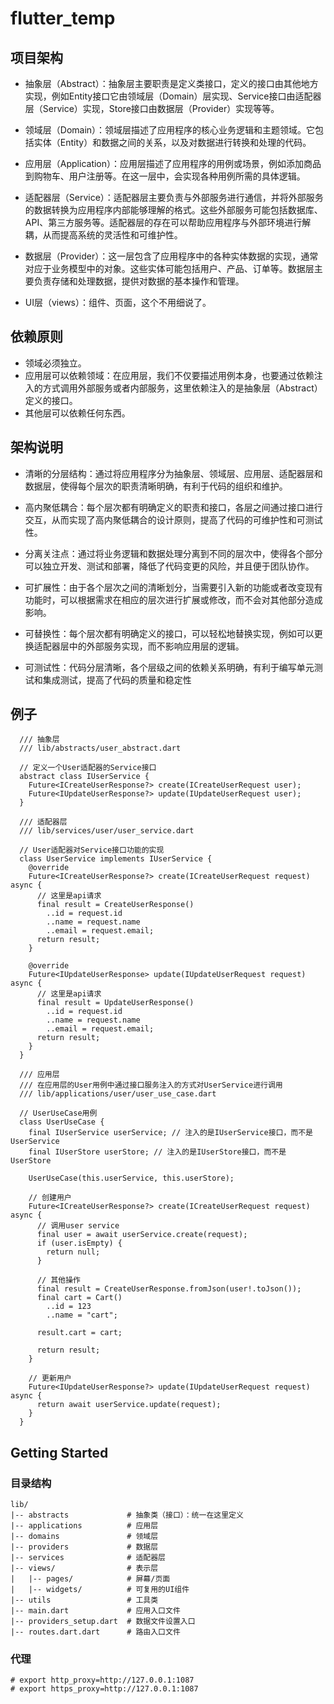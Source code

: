 <!--
 * @Author: Marlon.M
 * @Email: maiguangyang@163.com
 * @Date: 2024-04-15 09:59:05
-->
# flutter_temp

## 项目架构
- 抽象层（Abstract）：抽象层主要职责是定义类接口，定义的接口由其他地方实现，例如Entity接口它由领域层（Domain）层实现、Service接口由适配器层（Service）实现，Store接口由数据层（Provider）实现等等。
  
- 领域层（Domain）：领域层描述了应用程序的核心业务逻辑和主题领域。它包括实体（Entity）和数据之间的关系，以及对数据进行转换和处理的代码。

- 应用层（Application）：应用层描述了应用程序的用例或场景，例如添加商品到购物车、用户注册等。在这一层中，会实现各种用例所需的具体逻辑。

- 适配器层（Service）：适配器层主要负责与外部服务进行通信，并将外部服务的数据转换为应用程序内部能够理解的格式。这些外部服务可能包括数据库、API、第三方服务等。适配器层的存在可以帮助应用程序与外部环境进行解耦，从而提高系统的灵活性和可维护性。

- 数据层（Provider）：这一层包含了应用程序中的各种实体数据的实现，通常对应于业务模型中的对象。这些实体可能包括用户、产品、订单等。数据层主要负责存储和处理数据，提供对数据的基本操作和管理。
  
- UI层（views）：组件、页面，这个不用细说了。
  
## 依赖原则
- 领域必须独立。
- 应用层可以依赖领域：在应用层，我们不仅要描述用例本身，也要通过依赖注入的方式调用外部服务或者内部服务，这里依赖注入的是抽象层（Abstract）定义的接口。
- 其他层可以依赖任何东西。
  
## 架构说明
- 清晰的分层结构：通过将应用程序分为抽象层、领域层、应用层、适配器层和数据层，使得每个层次的职责清晰明确，有利于代码的组织和维护。
  
- 高内聚低耦合：每个层次都有明确定义的职责和接口，各层之间通过接口进行交互，从而实现了高内聚低耦合的设计原则，提高了代码的可维护性和可测试性。
  
- 分离关注点：通过将业务逻辑和数据处理分离到不同的层次中，使得各个部分可以独立开发、测试和部署，降低了代码变更的风险，并且便于团队协作。
  
- 可扩展性：由于各个层次之间的清晰划分，当需要引入新的功能或者改变现有功能时，可以根据需求在相应的层次进行扩展或修改，而不会对其他部分造成影响。
  
- 可替换性：每个层次都有明确定义的接口，可以轻松地替换实现，例如可以更换适配器层中的外部服务实现，而不影响应用层的逻辑。
  
- 可测试性：代码分层清晰，各个层级之间的依赖关系明确，有利于编写单元测试和集成测试，提高了代码的质量和稳定性
  
## 例子
```
  /// 抽象层
  /// lib/abstracts/user_abstract.dart

  // 定义一个User适配器的Service接口
  abstract class IUserService {
    Future<ICreateUserResponse?> create(ICreateUserRequest user);
    Future<IUpdateUserResponse?> update(IUpdateUserRequest user);
  }

  /// 适配器层
  /// lib/services/user/user_service.dart

  // User适配器对Service接口功能的实现
  class UserService implements IUserService {
    @override
    Future<ICreateUserResponse?> create(ICreateUserRequest request) async {
      // 这里是api请求
      final result = CreateUserResponse()
        ..id = request.id
        ..name = request.name
        ..email = request.email;
      return result;
    }

    @override
    Future<IUpdateUserResponse> update(IUpdateUserRequest request) async {
      // 这里是api请求
      final result = UpdateUserResponse()
        ..id = request.id
        ..name = request.name
        ..email = request.email;
      return result;
    }
  }

  /// 应用层
  /// 在应用层的User用例中通过接口服务注入的方式对UserService进行调用
  /// lib/applications/user/user_use_case.dart

  // UserUseCase用例
  class UserUseCase {
    final IUserService userService; // 注入的是IUserService接口，而不是UserService
    final IUserStore userStore; // 注入的是IUserStore接口，而不是UserStore

    UserUseCase(this.userService, this.userStore);

    // 创建用户
    Future<ICreateUserResponse?> create(ICreateUserRequest request) async {
      // 调用user service
      final user = await userService.create(request);
      if (user.isEmpty) {
        return null;
      }

      // 其他操作
      final result = CreateUserResponse.fromJson(user!.toJson());
      final cart = Cart()
        ..id = 123
        ..name = "cart";

      result.cart = cart;

      return result;
    }

    // 更新用户
    Future<IUpdateUserResponse?> update(IUpdateUserRequest request) async {
      return await userService.update(request);
    }
  }

```

## Getting Started
### 目录结构
```
lib/
|-- abstracts             # 抽象类（接口）：统一在这里定义
|-- applications          # 应用层
|-- domains               # 领域层
|-- providers             # 数据层
|-- services              # 适配器层
|-- views/                # 表示层
|   |-- pages/            # 屏幕/页面
|   |-- widgets/          # 可复用的UI组件
|-- utils                 # 工具类
|-- main.dart             # 应用入口文件
|-- providers_setup.dart  # 数据文件设置入口
|-- routes.dart.dart      # 路由入口文件

```
### 代理
```
# export http_proxy=http://127.0.0.1:1087
# export https_proxy=http://127.0.0.1:1087
```